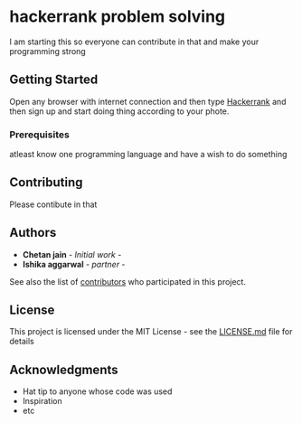 # hackerrank problem solving

I am starting this so everyone can contribute in that and make your programming strong

## Getting Started

Open any browser with internet connection and then type [Hackerrank](https://www.hackerrank.com) and then sign up and start doing thing according to your phote.

### Prerequisites

atleast know one programming language and have a wish to do something

## Contributing

Please contibute in that

## Authors

* **Chetan jain** - *Initial work* - 
* **Ishika aggarwal** - *partner* - 

See also the list of [contributors](https://github.com/chetan645/hackerrank/contributors) who participated in this project.

## License

This project is licensed under the MIT License - see the [LICENSE.md](LICENSE.md) file for details

## Acknowledgments

* Hat tip to anyone whose code was used
* Inspiration
* etc
